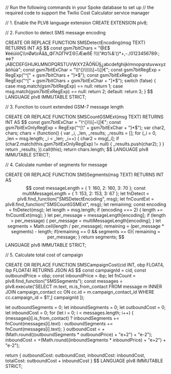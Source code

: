 // Run the following commands in your Spoke database to set up
// the required code to support the Twilio Cost Calculator service manager

// 1. Enable the PLV8 language extension
CREATE EXTENSION plv8;

// 2. Function to detect SMS message encoding

CREATE OR REPLACE FUNCTION SMSDetectEncoding(msg TEXT) RETURNS INT AS $$
  const gsm7bitChars = "@£$¥èéùìòÇ\\nØø\\rÅåΔ_ΦΓΛΩΠΨΣΘΞÆæßÉ !\\\"#¤%&'()*+,-./0123456789:;<=>?¡ABCDEFGHIJKLMNOPQRSTUVWXYZÄÖÑÜ§¿abcdefghijklmnopqrstuvwxyzäöñüà";
  const gsm7bitExChar = "\\^{}\\\\\\[~\\]|€";
  const gsm7bitRegExp = RegExp("^[" + gsm7bitChars + "]*$");
  const gsm7bitExRegExp = RegExp("^[" + gsm7bitChars + gsm7bitExChar + "]*$");
  switch (false) {
    case msg.match(gsm7bitRegExp) == null:
      return 1;
    case msg.match(gsm7bitExRegExp) == null:
      return 2;
    default:
      return 3;
  }
$$ LANGUAGE plv8 IMMUTABLE STRICT;

// 3. Function to count extended GSM-7 message length

CREATE OR REPLACE FUNCTION SMSCountGSMExt(msg TEXT) RETURNS INT AS $$
  const gsm7bitExChar = "\\^{}\\\\\\[~\\]|€";
  const gsm7bitExOnlyRegExp = RegExp("^[\\" + gsm7bitExChar + "]*$");
  var char2, chars;
  chars = (function() {
    var _i, _len, _results;
    _results = [];
    for (_i = 0, _len = msg.length; _i < _len; _i++) {
      char2 = msg[_i];
      if (char2.match(this.gsm7bitExOnlyRegExp) != null) {
        _results.push(char2);
      }
    }
    return _results;
  }).call(this);
  return chars.length;
$$ LANGUAGE plv8 IMMUTABLE STRICT;

// 4. Calculate number of segments for message

CREATE OR REPLACE FUNCTION SMSSegments(msg TEXT) RETURNS INT AS $$
  const messageLength = {
    1: 160,
    2: 160,
    3: 70
  };
  const multiMessageLength = {
    1: 153,
    2: 153,
    3: 67
  };
  let fnDetect = plv8.find_function("SMSDetectEncoding", msg);
  let fnCountExt = plv8.find_function("SMSCountGSMExt", msg);
  let remaining;
  const encoding = fnDetect(msg);
  let length = msg.length;
  if (encoding === 2) {
    length += fnCountExt(msg);
  }
  let per_message = messageLength[encoding];
  if (length > per_message) {
    per_message = multiMessageLength[encoding];
  }
  let segments = Math.ceil(length / per_message);
  remaining = (per_message * segments) - length;
  if(remaining == 0 && segments == 0){
    remaining = per_message;
  }
  return segments;
$$ LANGUAGE plv8 IMMUTABLE STRICT;

// 5. Calculate total cost of campaign

CREATE OR REPLACE FUNCTION SMSCampaignCost(cid INT, obp FLOAT4, ibp FLOAT4) RETURNS JSON AS $$
  const campaignId = cid;
  const outboundPrice = obp;
  const inboundPrice = ibp;
  let fnCount = plv8.find_function("SMSSegments");
  const messages = plv8.execute('SELECT m.text, m.is_from_contact FROM message m INNER JOIN campaign_contact cc ON cc.id = m.campaign_contact_id WHERE cc.campaign_id = $1',[ campaignId ]);

  let outboundSegments = 0;
  let inboundSegments = 0;
  let outboundCost = 0;
  let inboundCost = 0;
  for (let i = 0; i < messages.length; i++) {
    (messages[i].is_from_contact)
    ? inboundSegments += fnCount(messages[i].text)
    : outboundSegments += fnCount(messages[i].text);
  }
  outboundCost = +(Math.round((outboundSegments * outboundPrice) + "e+2") + "e-2");
  inboundCost = +(Math.round((inboundSegments * inboundPrice) + "e+2") + "e-2");

  return {
    outboundCost: outboundCost,
    inboundCost: inboundCost,
    totalCost: outboundCost + inboundCost
  }
$$ LANGUAGE plv8 IMMUTABLE STRICT;
